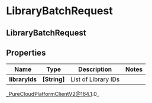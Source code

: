# LibraryBatchRequest

## LibraryBatchRequest

## Properties

|Name | Type | Description | Notes|
|------------ | ------------- | ------------- | -------------|
| **libraryIds** | **[String]** | List of Library IDs | |



_PureCloudPlatformClientV2@164.1.0_
